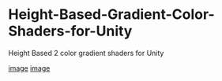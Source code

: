 # Height-Based-Gradient-Color-Shaders-for-Unity
Height Based 2 color gradient shaders for Unity

[image](https://i.imgur.com/v6rCs4c.png) [image](https://i.imgur.com/MxJc1Ir.png)
